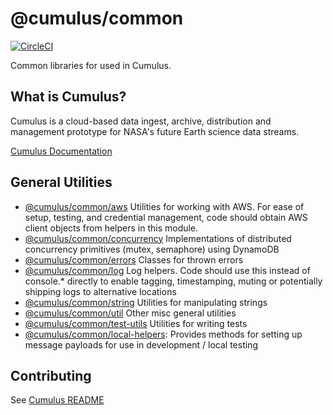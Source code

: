 # @cumulus/common

[![CircleCI](https://circleci.com/gh/cumulus-nasa/cumulus.svg?style=svg)](https://circleci.com/gh/cumulus-nasa/cumulus)

Common libraries for used in Cumulus.

## What is Cumulus?

Cumulus is a cloud-based data ingest, archive, distribution and management prototype for NASA's future Earth science data streams.

[Cumulus Documentation](https://cumulus-nasa.github.io/)

## General Utilities

 * [@cumulus/common/aws](./aws.js)
   Utilities for working with AWS. For ease of setup, testing, and credential management, code
   should obtain AWS client objects from helpers in this module.
 * [@cumulus/common/concurrency](./concurrency.js)
   Implementations of distributed concurrency primitives (mutex, semaphore) using DynamoDB
 * [@cumulus/common/errors](./errors.js)
   Classes for thrown errors
 * [@cumulus/common/log](./log.js)
   Log helpers. Code should use this instead of console.* directly to enable tagging, timestamping,
   muting or potentially shipping logs to alternative locations
 * [@cumulus/common/string](./string.js)
   Utilities for manipulating strings
 * [@cumulus/common/util](./util.js)
   Other misc general utilities
 * [@cumulus/common/test-utils](./test-utils.js)
   Utilities for writing tests
 * [@cumulus/common/local-helpers](./local-helpers.js):
   Provides methods for setting up message payloads for use in development / local testing

## Contributing

See [Cumulus README](https://github.com/cumulus-nasa/cumulus/blob/master/README.md#installing-and-deploying)

